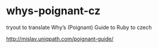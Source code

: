 whys-poignant-cz
================

tryout to translate Why’s (Poignant) Guide to Ruby to czech

http://mislav.uniqpath.com/poignant-guide/

